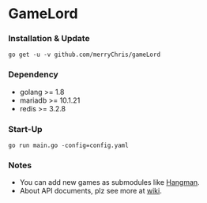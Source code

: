 GameLord
===

### Installation & Update

```
go get -u -v github.com/merryChris/gameLord
```

### Dependency

* golang >= 1.8
* mariadb >= 10.1.21
* redis >= 3.2.8

### Start-Up

```
go run main.go -config=config.yaml
```

### Notes

* You can add new games as submodules like [Hangman](https://github.com/merryChris/hangman).
* About API documents, plz see more at [wiki](https://github.com/merryChris/gameLord/wiki).
